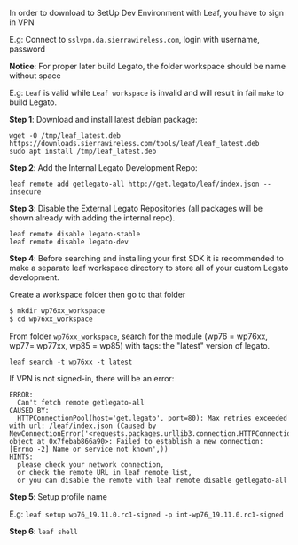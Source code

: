 In order to download to SetUp Dev Environment with Leaf, you have to sign in VPN

E.g: Connect to ``sslvpn.da.sierrawireless.com``, login with username, password

**Notice**: For proper later build Legato, the folder workspace should be name without space

E.g: ``Leaf`` is valid while ``Leaf workspace`` is invalid and will result in fail ``make`` to build Legato.

**Step 1**: Download and install latest debian package:

```
wget -O /tmp/leaf_latest.deb https://downloads.sierrawireless.com/tools/leaf/leaf_latest.deb
sudo apt install /tmp/leaf_latest.deb
```

**Step 2**: Add the Internal Legato Development Repo:

```
leaf remote add getlegato-all http://get.legato/leaf/index.json --insecure
```

**Step 3**: Disable the External Legato Repositories (all packages will be shown already with adding the internal repo).

```
leaf remote disable legato-stable
leaf remote disable legato-dev
```

**Step 4**: Before searching and installing your first SDK it is recommended to make a separate leaf workspace directory to store all of your custom Legato development.

Create a workspace folder then go to that folder

```sh
$ mkdir wp76xx_workspace
$ cd wp76xx_workspace
```

From folder ``wp76xx_workspace``, search for the module (wp76 = wp76xx, wp77= wp77xx, wp85 = wp85) with tags: the "latest" version of legato. 

``leaf search -t wp76xx -t latest``

If VPN is not signed-in, there will be an error:

```
ERROR:
  Can't fetch remote getlegato-all
CAUSED BY:
  HTTPConnectionPool(host='get.legato', port=80): Max retries exceeded with url: /leaf/index.json (Caused by NewConnectionError('<requests.packages.urllib3.connection.HTTPConnection object at 0x7febab866a90>: Failed to establish a new connection: [Errno -2] Name or service not known',))
HINTS:
  please check your network connection,
  or check the remote URL in leaf remote list,
  or you can disable the remote with leaf remote disable getlegato-all
```

**Step 5**: Setup profile name

E.g: ``leaf setup wp76_19.11.0.rc1-signed -p int-wp76_19.11.0.rc1-signed``

**Step 6**: ``leaf shell``
